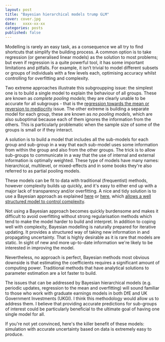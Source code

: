 ```yaml
---
layout: post
title: "Bayesian hierarchical models trump GLM"
cover: cover.jpg
date:   xxxx-xx-xx 
categories: posts
published: false
---
```


Modelling is rarely an easy task, as a consequence we all try to find shortcuts that simplify the building process. A common option is to take regression (or generalised linear models) as the solution to most problems; but even if regression is a quite powerful tool, it has some important limitations and pitfalls. For example, it isn’t trivial to model different subsets or groups of individuals with a few levels each, optimising accuracy whilst controlling for overfitting and complexity.

Two extreme approaches illustrate this subgroupping issue: the simplest one is to build a single model to explain the behaviour of all groups. These are known as _complete pooling models_; they are clearly unable to be accurate for all subgroups - that is the [regression towards the mean or reversion to mediocrity](https://en.wikipedia.org/wiki/regression_toward_the_mean) issue. The other extreme is building a separate model for each group, these are known as _no pooling models_, which are also suboptimal because each of them ignores the information from the others. This is particularly problematic when the sample size of some of the groups is small or if they interact.

A solution is to build a model that includes all the sub-models for each group and sub-group in a way that each sub-model uses some information from within the group and also from the other groups. The trick is to allow sub-groups to communicate in a way that the use of internal and external information is optimally weighted. These type of models have many names: hierarchical, multilevel, or mixed-effects and in some books they're also referred to as partial pooling models.

These models can be fit to data with traditional (frequentist) methods, however complexity builds up quickly, and it's easy to either end up with a major lack of transparency and/or overfitting. A nice and tidy solution is to use a Bayesian approach as explained [here](http://xcelab.net/rm/statistical-rethinking/) or [here](http://www.stat.columbia.edu/~gelman/arm/), which [allows a well structured model to control complexity](https://stats.stackexchange.com/questions/97233/is-multilevel-modelling-simpler-more-practical-or-more-convenient-using-bayesi). 

Not using a Bayesian approach becomes quickly burdensome and makes it difficult to avoid overfitting without strong regularisation methods which tend to make the model harder to build and interpret. In addition to coping well with complexity, Bayesian modelling is naturally prepared for iterative updating. It provides a structured way of taking new information in and propagating uncertainty. That is highly desirable as it is rare that models are static. In sight of new and more up-to-date information we're likely to be interested in improving the model.

Nevertheless, no approach is perfect, Bayesian methods most obvious downside is that estimating the coefficients requires a significant amount of computing power. Traditional methods that have analytical solutions to parameter estimation are a lot faster to build.

The issues that can be addressed by Bayesian hierarchical models (e.g.  periodic updates, regression to the mean and overfitting) will sound familiar to those who work with graduate earnings models in both DfE and UK Government Investments (UKGI). I think this methodology would allow us to address them.  I believe that providing accurate predictions for sub-groups of interest could be particularly beneficial to the ultimate goal of having one single model for all.

If you're not yet convinced, here's the killer benefit of these models: simulation with accurate uncertainty based on data is extremely easy to produce.

